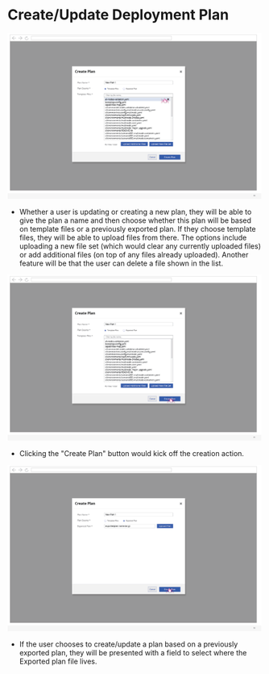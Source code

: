 # Create/Update Deployment Plan
![createupdateplan1](img/2017-8-17-TripleO-UI_Edge-Cases90.png)
- Whether a user is updating or creating a new plan, they will be able to give the plan a name and then choose whether this plan will be based on template files or a previously exported plan. If they choose template files, they will be able to upload files from there. The options include uploading a new file set (which would clear any currently uploaded files) or add additional files (on top of any files already uploaded). Another feature will be that the user can delete a file shown in the list.

![createupdateplan2](img/2017-8-17-TripleO-UI_Edge-Cases91.png)
- Clicking the "Create Plan" button would kick off the creation action.

![createupdateplan3](img/2017-8-17-TripleO-UI_Edge-Cases92.png)
- If the user chooses to create/update a plan based on a previously exported plan, they will be presented with a field to select where the Exported plan file lives.
